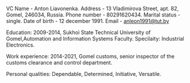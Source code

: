 VC
Name - Anton Liavonenka.
Address - 13 Vladimirova Street, apt. 82, Gomel, 246034, Russia.
Phone number - 80291620434.
Marital status - single.
Date of birth	- 12 december 1991.
Email - anleon1991@tut.by

Education: 2009-2014, Sukhoi State Technical University of Gomel,Automation and Information Systems Faculty. Specilaity: Industrial Electronics.

Work experience: 2014-2021, Gomel customs, senior inspector of the customs clearance and control department.

Personal qualities: Dependable, Determined, Initiative, Versatile.
